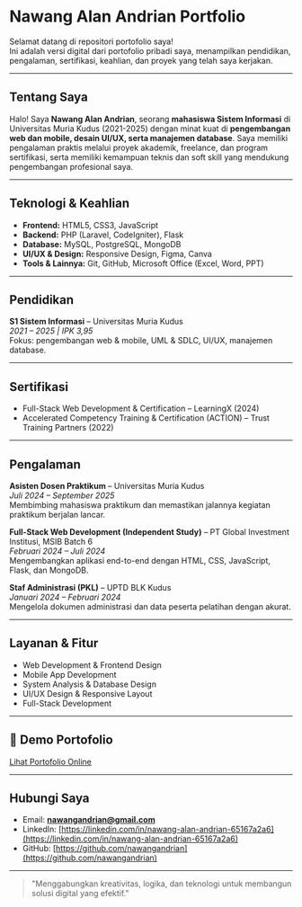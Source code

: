 # Nawang Alan Andrian Portfolio

Selamat datang di repositori portofolio saya!  
Ini adalah versi digital dari portofolio pribadi saya, menampilkan pendidikan, pengalaman, sertifikasi, keahlian, dan proyek yang telah saya kerjakan.

---

## Tentang Saya

Halo! Saya **Nawang Alan Andrian**, seorang **mahasiswa Sistem Informasi** di Universitas Muria Kudus (2021-2025) dengan minat kuat di **pengembangan web dan mobile, desain UI/UX, serta manajemen database**. Saya memiliki pengalaman praktis melalui proyek akademik, freelance, dan program sertifikasi, serta memiliki kemampuan teknis dan soft skill yang mendukung pengembangan profesional saya.

---

## Teknologi & Keahlian

- **Frontend:** HTML5, CSS3, JavaScript
- **Backend:** PHP (Laravel, CodeIgniter), Flask
- **Database:** MySQL, PostgreSQL, MongoDB
- **UI/UX & Design:** Responsive Design, Figma, Canva
- **Tools & Lainnya:** Git, GitHub, Microsoft Office (Excel, Word, PPT)

---

## Pendidikan

**S1 Sistem Informasi** – Universitas Muria Kudus  
_2021 – 2025 | IPK 3,95_  
Fokus: pengembangan web & mobile, UML & SDLC, UI/UX, manajemen database.

---

## Sertifikasi

- Full-Stack Web Development & Certification – LearningX (2024)
- Accelerated Competency Training & Certification (ACTION) – Trust Training Partners (2022)

---

## Pengalaman

**Asisten Dosen Praktikum** – Universitas Muria Kudus  
_Juli 2024 – September 2025_  
Membimbing mahasiswa praktikum dan memastikan jalannya kegiatan praktikum berjalan lancar.

**Full-Stack Web Development (Independent Study)** – PT Global Investment Institusi, MSIB Batch 6  
_Februari 2024 – Juli 2024_  
Mengembangkan aplikasi end-to-end dengan HTML, CSS, JavaScript, Flask, dan MongoDB.

**Staf Administrasi (PKL)** – UPTD BLK Kudus  
_Januari 2024 – Februari 2024_  
Mengelola dokumen administrasi dan data peserta pelatihan dengan akurat.

---

## Layanan & Fitur

- Web Development & Frontend Design
- Mobile App Development
- System Analysis & Database Design
- UI/UX Design & Responsive Layout
- Full-Stack Development

---

## 🔗 Demo Portofolio

[Lihat Portofolio Online](https://nawangandrian.github.io/MyPortfolio_25)

---

## Hubungi Saya

- Email: **nawangandrian@gmail.com**
- LinkedIn: [https://linkedin.com/in/nawang-alan-andrian-65167a2a6](https://linkedin.com/in/nawang-alan-andrian-65167a2a6)
- GitHub: [https://github.com/nawangandrian](https://github.com/nawangandrian)

---

> "Menggabungkan kreativitas, logika, dan teknologi untuk membangun solusi digital yang efektif."
